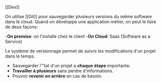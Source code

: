 [[Dev]]

On utilise [[Git]] pour sauvegarder plusieurs versions du même software dans le cloud. Quand on développe une application métier, on peut le faire de deux façons:

-**On premise**:  on l'installe chez le client
-**On Cloud**: Saas (Software as a Service)

Le système de versionnage permet de suivre les modifications d'un projet dans le temps.
- Sauvegarder l'"tat d'un projet a **chaque étape** importante.
- **Travailler  à plusieurs** sans perdre d'informations.
- Pouvoir **revenir en arrière** en cas de besoin.

